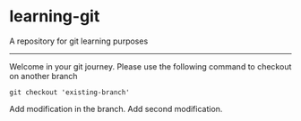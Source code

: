 # learning-git

A repository for git learning purposes

---

Welcome in your git journey.
Please use the following command to checkout on another branch

```
git checkout 'existing-branch'
```

Add modification in the branch.
Add second modification.
